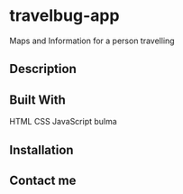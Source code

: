 # travelbug-app

Maps and Information for a person travelling

## Description

## Built With

HTML
CSS
JavaScript
bulma

## Installation

## Contact me
